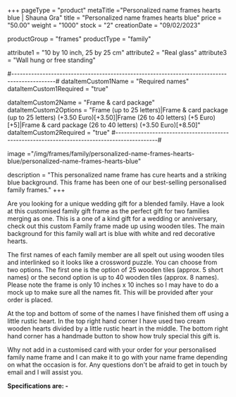 +++
pageType = "product"
metaTitle ="Personalized name frames hearts blue | Shauna Gra"
title = "Personalized name frames hearts blue"
price = "50.00"
weight = "1000"
stock = "2"
creationDate = "09/02/2023"

productGroup = "frames"
productType = "family"
 
attribute1 = "10 by 10 inch, 25 by 25 cm" 
attribute2 = "Real glass"
attribute3 = "Wall hung or free standing"
 
#---------------------------------------------------------------------------------------------#
dataItemCustom1Name = "Required names"
dataItemCustom1Required = "true"

dataItemCustom2Name = "Frame & card package"
dataItemCustom2Options = "Frame (up to 25 letters)|Frame & card package (up to 25 letters) (+3.50 Euro)[+3.50]|Frame (26 to 40 letters) (+5 Euro)[+5]|Frame & card package (26 to 40 letters) (+3.50 Euro)[+8.50]"
dataItemCustom2Required = "true"
#---------------------------------------------------------------------------------------------#
 
image ="/img/frames/family/personalized-name-frames-hearts-blue/personalized-name-frames-hearts-blue"

description = "This personalized name frame has cure hearts and a striking blue background. This frame has been one of our best-selling personalised family frames."
+++

Are you looking for a unique wedding gift for a blended family. Have a look at this customised family gift frame as the perfect gift for two families merging as one. This is a one of a kind gift for a wedding or anniversary, check out this custom Family frame made up using wooden tiles. The main background for this family wall art is blue with white and red decorative hearts.

The first names of each family member are all spelt out using wooden tiles and interlinked so it looks like a crossword puzzle. You can choose from two options. The first one is the option of 25 wooden tiles (approx. 5 short names) or the second option is up to 40 wooden tiles (approx. 8 names). Please note the frame is only 10 inches x 10 inches so I may have to do a mock up to make sure all the names fit. This will be provided after your order is placed.

At the top and bottom of some of the names I have finished them off using a little rustic heart. In the top right hand corner I have used two cream wooden hearts divided by a little rustic heart in the middle. The bottom right hand corner has a handmade button to show how truly special this gift is.

Why not add in a customised card with your order for your personalised family name frame and I can make it to go with your name frame depending on what the occasion is for. Any questions don't be afraid to get in touch by email and I will assist you.

**Specifications are: -**
